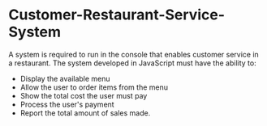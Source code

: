﻿# Customer-Restaurant-Service-System
 
A system is required to run in the console that enables customer service in a restaurant. The system developed in JavaScript must have the ability to:

- Display the available menu
- Allow the user to order items from the menu
- Show the total cost the user must pay
- Process the user's payment
- Report the total amount of sales made.








